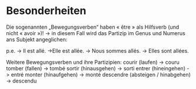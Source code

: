 # Besonderheiten
Die sogenannten „Bewegungsverben“ haben « être » als Hilfsverb (und nicht « avoir »)!
-> in diesem Fall wird das Partizip im Genus und Numerus ans Subjekt angeglichen:

p.e.
	-> Il est allé.
	->Elle est allée.
	-> Nous sommes allés.
	-> Elles sont allées.

Weitere Bewegungsverben und ihre Partizipien:
	courir (laufen) -> couru 
	tomber (fallen) -> tombé
	sortir (hinausgehen) -> sorti
	entrer (hineingehen) -> entré
	monter (hinaufgehen) -> monté
	descendre (absteigen / hinabgehen) -> descendu

